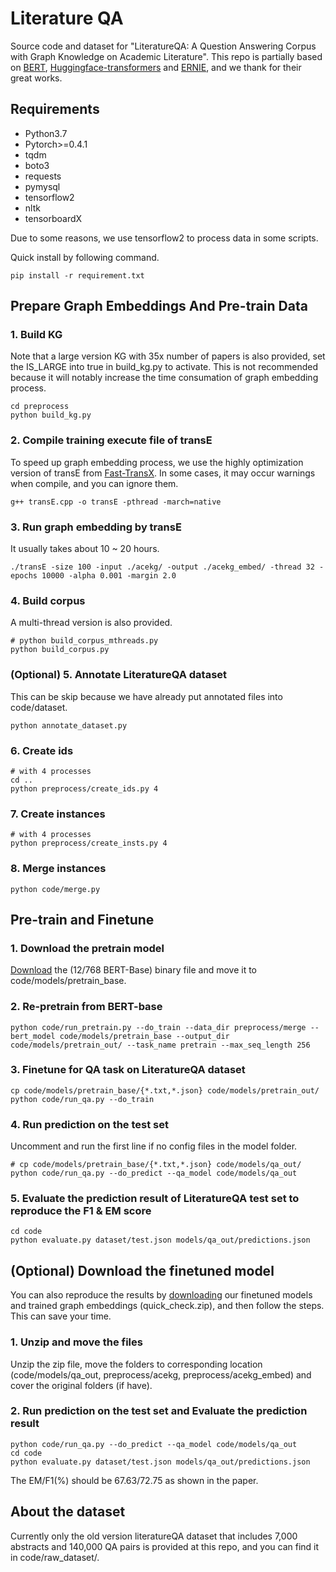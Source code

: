 # Literature QA

Source code and dataset for "LiteratureQA: A Question Answering Corpus with Graph Knowledge on Academic Literature".
This repo is partially based on [BERT](https://github.com/google-research/bert), [Huggingface-transformers](https://github.com/huggingface/pytorch-pretrained-BERT) and [ERNIE](https://github.com/thunlp/ERNIE), and we thank for their great works.

## Requirements
+ Python3.7
+ Pytorch>=0.4.1
+ tqdm
+ boto3
+ requests
+ pymysql
+ tensorflow2
+ nltk
+ tensorboardX

Due to some reasons, we use tensorflow2 to process data in some scripts.

Quick install by following command.
```
pip install -r requirement.txt
```

## Prepare Graph Embeddings And Pre-train Data

### 1. Build KG 
Note that a large version KG with 35x number of papers is also provided, set the IS_LARGE into true in build_kg.py to activate.
This is not recommended because it will notably increase the time consumation of graph embedding process.

```
cd preprocess
python build_kg.py
```

### 2. Compile training execute file of transE
To speed up graph embedding process, we use the highly optimization version of transE from [Fast-TransX](https://github.com/thunlp/Fast-TransX).
In some cases, it may occur warnings when compile, and you can ignore them.

```
g++ transE.cpp -o transE -pthread -march=native
```

### 3. Run graph embedding by transE
It usually takes about 10 ~ 20 hours. 

```
./transE -size 100 -input ./acekg/ -output ./acekg_embed/ -thread 32 -epochs 10000 -alpha 0.001 -margin 2.0
```

### 4. Build corpus
A multi-thread version is also provided.
```
# python build_corpus_mthreads.py
python build_corpus.py
```

### (Optional) 5. Annotate LiteratureQA dataset
This can be skip because we have already put annotated files into code/dataset.
```
python annotate_dataset.py
```

### 6. Create ids
```
# with 4 processes
cd ..
python preprocess/create_ids.py 4
```

### 7. Create instances
```
# with 4 processes
python preprocess/create_insts.py 4
```

### 8. Merge instances
```
python code/merge.py
```

## Pre-train and Finetune
### 1. Download the pretrain model 
[Download](https://drive.google.com/drive/folders/176oFcnH-aRbEqsdJWsXoeLtkFt-o5a_S) the (12/768 BERT-Base) binary file and move it to code/models/pretrain_base.

### 2. Re-pretrain from BERT-base
```
python code/run_pretrain.py --do_train --data_dir preprocess/merge --bert_model code/models/pretrain_base --output_dir code/models/pretrain_out/ --task_name pretrain --max_seq_length 256
```

### 3. Finetune for QA task on LiteratureQA dataset
```
cp code/models/pretrain_base/{*.txt,*.json} code/models/pretrain_out/
python code/run_qa.py --do_train
```

### 4. Run prediction on the test set
Uncomment and run the first line if no config files in the model folder.
```
# cp code/models/pretrain_base/{*.txt,*.json} code/models/qa_out/
python code/run_qa.py --do_predict --qa_model code/models/qa_out
```

### 5. Evaluate the prediction result of LiteratureQA test set to reproduce the F1 & EM score
```
cd code
python evaluate.py dataset/test.json models/qa_out/predictions.json
```

## (Optional) Download the finetuned model
You can also reproduce the results by [downloading](https://drive.google.com/drive/folders/176oFcnH-aRbEqsdJWsXoeLtkFt-o5a_S) our finetuned models and trained graph embeddings (quick_check.zip), and then follow the steps. This can save your time.

### 1. Unzip and move the files
Unzip the zip file, move the folders to corresponding location (code/models/qa_out, preprocess/acekg, preprocess/acekg_embed) and cover the original folders (if have).

### 2. Run prediction on the test set and Evaluate the prediction result

```
python code/run_qa.py --do_predict --qa_model code/models/qa_out
cd code
python evaluate.py dataset/test.json models/qa_out/predictions.json
```

The EM/F1(%) should be 67.63/72.75 as shown in the paper.

## About the dataset
Currently only the old version literatureQA dataset that includes 7,000 abstracts and 140,000 QA pairs is provided at this repo, and you can find it in code/raw_dataset/.
